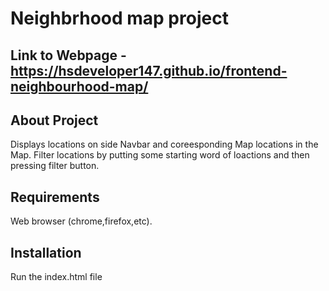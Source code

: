 # Neighbrhood map project
## Link to Webpage - https://hsdeveloper147.github.io/frontend-neighbourhood-map/
## About Project
Displays locations on side Navbar and coreesponding Map locations in the Map.
Filter locations by putting some starting word of loactions and then pressing filter button.

## Requirements
Web browser (chrome,firefox,etc).

## Installation
Run the index.html file

